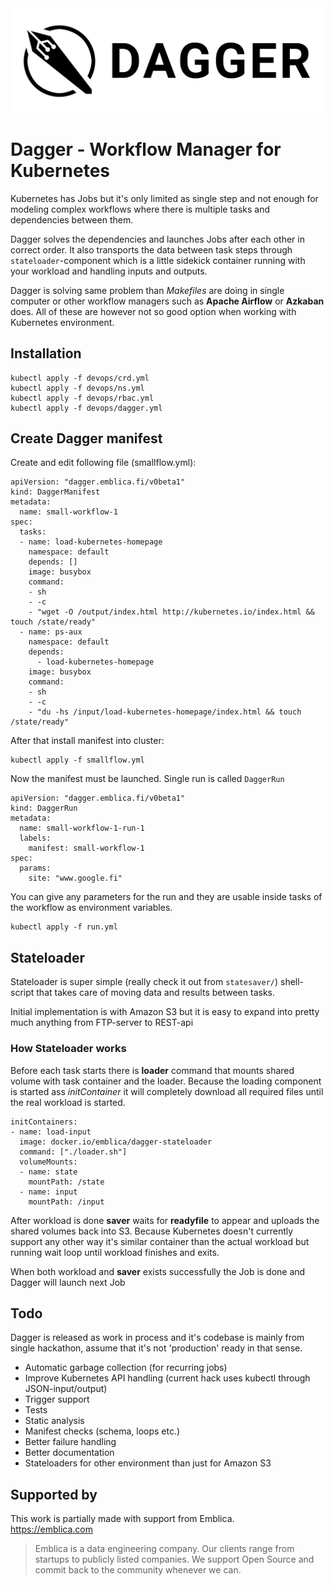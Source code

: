 <img src="/docs/dagger_logo.png?raw=true">

# Dagger - Workflow Manager for Kubernetes

Kubernetes has Jobs but it's only limited as single step and not enough for modeling
complex workflows where there is multiple tasks and dependencies between them.

Dagger solves the dependencies and launches Jobs after each other in correct order.
It also transports the data between task steps through `stateloader`-component
which is a little sidekick container running with your workload and handling inputs and outputs.

Dagger is solving same problem than _Makefiles_ are doing in single computer or
other workflow managers such as **Apache Airflow** or **Azkaban** does.
All of these are however not so good option when working with Kubernetes environment.


## Installation
```
kubectl apply -f devops/crd.yml
kubectl apply -f devops/ns.yml
kubectl apply -f devops/rbac.yml
kubectl apply -f devops/dagger.yml
```

## Create Dagger manifest

Create and edit following file (smallflow.yml):
```
apiVersion: "dagger.emblica.fi/v0beta1"
kind: DaggerManifest
metadata:
  name: small-workflow-1
spec:
  tasks:
  - name: load-kubernetes-homepage
    namespace: default
    depends: []
    image: busybox
    command:
    - sh
    - -c
    - "wget -O /output/index.html http://kubernetes.io/index.html && touch /state/ready"
  - name: ps-aux
    namespace: default
    depends:
      - load-kubernetes-homepage
    image: busybox
    command:
    - sh
    - -c
    - "du -hs /input/load-kubernetes-homepage/index.html && touch /state/ready"

```
After that install manifest into cluster:
```
kubectl apply -f smallflow.yml
```
Now the manifest must be launched. Single run is called `DaggerRun`

```
apiVersion: "dagger.emblica.fi/v0beta1"
kind: DaggerRun
metadata:
  name: small-workflow-1-run-1
  labels:
    manifest: small-workflow-1
spec:
  params:
    site: "www.google.fi"

```

You can give any parameters for the run and they are usable inside tasks of the workflow as environment variables.

```
kubectl apply -f run.yml
```



## Stateloader

Stateloader is super simple (really check it out from `statesaver/`) shell-script
that takes care of moving data and results between tasks.

Initial implementation is with Amazon S3 but it is easy to expand
into pretty much anything from FTP-server to REST-api


### How Stateloader works

Before each task starts there is **loader** command that mounts shared volume with task container and the loader.
Because the loading component is started ass _initContainer_ it will completely download all required files until the real workload is started.

```
initContainers:
- name: load-input
  image: docker.io/emblica/dagger-stateloader
  command: ["./loader.sh"]
  volumeMounts:
  - name: state
    mountPath: /state
  - name: input
    mountPath: /input
```

After workload is done **saver** waits for **readyfile** to appear and uploads the shared volumes back into S3.
Because Kubernetes doesn't currently support any other way it's similar container than the actual workload but running wait loop until workload finishes and exits.

When both workload and **saver** exists successfully the Job is done and Dagger will launch next Job


## Todo

Dagger is released as  work in process and it's codebase is mainly from single hackathon,
assume that it's not 'production' ready in that sense.

- Automatic garbage collection (for recurring jobs)
- Improve Kubernetes API handling (current hack uses kubectl through JSON-input/output)
- Trigger support
- Tests
- Static analysis
- Manifest checks (schema, loops etc.)
- Better failure handling
- Better documentation
- Stateloaders for other environment than just for Amazon S3


## Supported by

This work is partially made with support from Emblica.   
https://emblica.com
>Emblica is a data engineering company. Our clients range from startups to publicly listed companies. We support Open Source and commit back to the community whenever we can.
